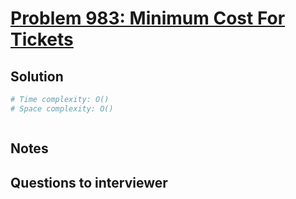 # [Problem 983: Minimum Cost For Tickets](https://leetcode.com/problems/minimum-cost-for-tickets/)

## Solution

```py
# Time complexity: O()
# Space complexity: O()



```

## Notes

## Questions to interviewer
